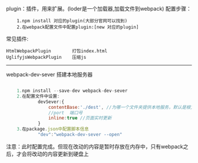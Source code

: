
plugin：插件，用来扩展。(loder是一个加载器,加载文件到webpack)
配置步骤：
```
    1.npm install 对应的plugin(大部分官网可以找到)
    2.在webpack配置文件中配置plugin:[new 对应的plugin]
```
常见插件:
```
HtmlWebpackPlugin        打包index.html
UglifyjsWebpackPlugin    压缩js
```
***
webpack-dev-sever       搭建本地服务器
```js

    1.npm install --save-dev webpack-dev-sever
    2.在配置文件中设置:
            devSever:{
                contentBase:'./dest', //为哪一个文件夹提供本地服务，默认是根文件夹
                //port  端口号
                inline:true //页面实时更新
            }
    3.在package.json中配置脚本信息
            "dev":"webpack-dev-sever --open"
```
注意：此时配置完成。但现在改动的内容是暂时存放在内存中，只有webpack之后，才会将改动的内容更新到硬盘上

